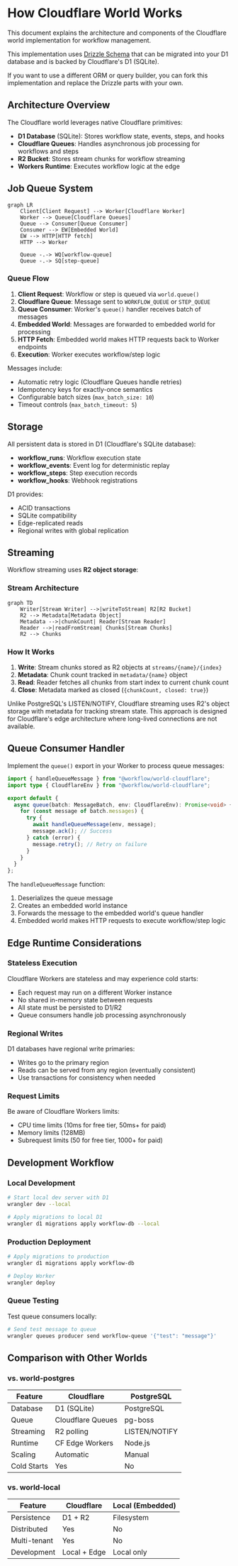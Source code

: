 # How Cloudflare World Works

This document explains the architecture and components of the Cloudflare world implementation for workflow management.

This implementation uses [Drizzle Schema](./src/drizzle/schema.ts) that can be migrated into your D1 database and is backed by Cloudflare's D1 (SQLite).

If you want to use a different ORM or query builder, you can fork this implementation and replace the Drizzle parts with your own.

## Architecture Overview

The Cloudflare world leverages native Cloudflare primitives:

- **D1 Database** (SQLite): Stores workflow state, events, steps, and hooks
- **Cloudflare Queues**: Handles asynchronous job processing for workflows and steps
- **R2 Bucket**: Stores stream chunks for workflow streaming
- **Workers Runtime**: Executes workflow logic at the edge

## Job Queue System

```mermaid
graph LR
    Client[Client Request] --> Worker[Cloudflare Worker]
    Worker --> Queue[Cloudflare Queues]
    Queue --> Consumer[Queue Consumer]
    Consumer --> EW[Embedded World]
    EW --> HTTP[HTTP fetch]
    HTTP --> Worker
    
    Queue -.-> WQ[workflow-queue]
    Queue -.-> SQ[step-queue]
```

### Queue Flow

1. **Client Request**: Workflow or step is queued via `world.queue()`
2. **Cloudflare Queue**: Message sent to `WORKFLOW_QUEUE` or `STEP_QUEUE`
3. **Queue Consumer**: Worker's `queue()` handler receives batch of messages
4. **Embedded World**: Messages are forwarded to embedded world for processing
5. **HTTP Fetch**: Embedded world makes HTTP requests back to Worker endpoints
6. **Execution**: Worker executes workflow/step logic

Messages include:
- Automatic retry logic (Cloudflare Queues handle retries)
- Idempotency keys for exactly-once semantics
- Configurable batch sizes (`max_batch_size: 10`)
- Timeout controls (`max_batch_timeout: 5`)

## Storage

All persistent data is stored in D1 (Cloudflare's SQLite database):

- **workflow_runs**: Workflow execution state
- **workflow_events**: Event log for deterministic replay
- **workflow_steps**: Step execution records
- **workflow_hooks**: Webhook registrations

D1 provides:
- ACID transactions
- SQLite compatibility
- Edge-replicated reads
- Regional writes with global replication

## Streaming

Workflow streaming uses **R2 object storage**:

### Stream Architecture

```mermaid
graph TD
    Writer[Stream Writer] -->|writeToStream| R2[R2 Bucket]
    R2 --> Metadata[Metadata Object]
    Metadata -->|chunkCount| Reader[Stream Reader]
    Reader -->|readFromStream| Chunks[Stream Chunks]
    R2 --> Chunks
```

### How It Works

1. **Write**: Stream chunks stored as R2 objects at `streams/{name}/{index}`
2. **Metadata**: Chunk count tracked in `metadata/{name}` object
3. **Read**: Reader fetches all chunks from start index to current chunk count
4. **Close**: Metadata marked as closed (`{chunkCount, closed: true}`)

Unlike PostgreSQL's LISTEN/NOTIFY, Cloudflare streaming uses R2's object storage with metadata for tracking stream state. This approach is designed for Cloudflare's edge architecture where long-lived connections are not available.

## Queue Consumer Handler

Implement the `queue()` export in your Worker to process queue messages:

```typescript
import { handleQueueMessage } from "@workflow/world-cloudflare";
import type { CloudflareEnv } from "@workflow/world-cloudflare";

export default {
  async queue(batch: MessageBatch, env: CloudflareEnv): Promise<void> {
    for (const message of batch.messages) {
      try {
        await handleQueueMessage(env, message);
        message.ack(); // Success
      } catch (error) {
        message.retry(); // Retry on failure
      }
    }
  }
};
```

The `handleQueueMessage` function:
1. Deserializes the queue message
2. Creates an embedded world instance
3. Forwards the message to the embedded world's queue handler
4. Embedded world makes HTTP requests to execute workflow/step logic

## Edge Runtime Considerations

### Stateless Execution

Cloudflare Workers are stateless and may experience cold starts:
- Each request may run on a different Worker instance
- No shared in-memory state between requests
- All state must be persisted to D1/R2
- Queue consumers handle job processing asynchronously

### Regional Writes

D1 databases have regional write primaries:
- Writes go to the primary region
- Reads can be served from any region (eventually consistent)
- Use transactions for consistency when needed

### Request Limits

Be aware of Cloudflare Workers limits:
- CPU time limits (10ms for free tier, 50ms+ for paid)
- Memory limits (128MB)
- Subrequest limits (50 for free tier, 1000+ for paid)

## Development Workflow

### Local Development

```bash
# Start local dev server with D1
wrangler dev --local

# Apply migrations to local D1
wrangler d1 migrations apply workflow-db --local
```

### Production Deployment

```bash
# Apply migrations to production
wrangler d1 migrations apply workflow-db

# Deploy Worker
wrangler deploy
```

### Queue Testing

Test queue consumers locally:

```bash
# Send test message to queue
wrangler queues producer send workflow-queue '{"test": "message"}'
```

## Comparison with Other Worlds

### vs. world-postgres

| Feature | Cloudflare | PostgreSQL |
|---------|-----------|------------|
| Database | D1 (SQLite) | PostgreSQL |
| Queue | Cloudflare Queues | pg-boss |
| Streaming | R2 polling | LISTEN/NOTIFY |
| Runtime | CF Edge Workers | Node.js |
| Scaling | Automatic | Manual |
| Cold Starts | Yes | No |

### vs. world-local

| Feature | Cloudflare | Local (Embedded) |
|---------|-----------|------------------|
| Persistence | D1 + R2 | Filesystem |
| Distributed | Yes | No |
| Multi-tenant | Yes | No |
| Development | Local + Edge | Local only |
